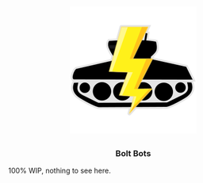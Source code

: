 <h1 align="center">
  <img width="256" src="https://github.com/torss/boltbots/blob/master/src/statics/boltbots-logo.png?raw=true" alt="Bolt Bots logo" />
</h1>

<h3 align="center">Bolt Bots</h3>

100% WIP, nothing to see here.
